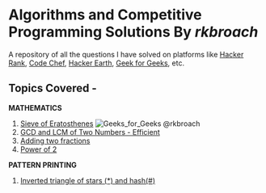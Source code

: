 # Algorithms and Competitive Programming Solutions By *rkbroach*
A repository of all the questions I have solved on platforms like [Hacker Rank](https://www.hackerrank.com/rkbroach?hr_r=1), [Code Chef](https://www.codechef.com/users/rkbroach), [Hacker Earth](https://www.hackerearth.com/@rkbroach), [Geek for Geeks](https://auth.geeksforgeeks.org/user/RohanBroach/profile), etc. 

## Topics Covered - 
**MATHEMATICS**
1. [Sieve of Eratosthenes](https://github.com/rkbroach/Algorithms-and-Competitive-Programming-Solutions-By-rkbroach/blob/master/mathematics/sieve-of-eratosthenes.cpp) ![Geeks_for_Geeks @rkbroach](https://img.shields.io/badge/Geeks_for_Geeks-@rkbroach-brightgreen.svg)
2. [GCD and LCM of Two Numbers - Efficient](https://github.com/rkbroach/Algorithms-and-Competitive-Programming-Solutions-By-rkbroach/blob/master/mathematics/gcd-and-lcm-of-two-numbers.cpp)
3. [Adding two fractions](https://github.com/rkbroach/Algorithms-and-Competitive-Programming-Solutions-By-rkbroach/blob/master/mathematics/add-two-fractions.cpp)
4. [Power of 2](https://github.com/rkbroach/Algorithms-and-Competitive-Programming-Solutions-By-rkbroach/blob/master/mathematics/power-of-2.cpp)

**PATTERN PRINTING**
1. [Inverted triangle of stars (*) and hash(#)](https://github.com/rkbroach/Algorithms-and-Competitive-Programming-Solutions-By-rkbroach/blob/master/pattern%20printing/inverted%20triangle%20of%20stars%20and%20hash.cpp)

